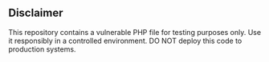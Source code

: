 ## Disclaimer
This repository contains a vulnerable PHP file for testing purposes only. Use it responsibly in a controlled environment. 
DO NOT deploy this code to production systems.
